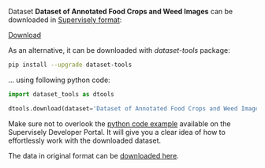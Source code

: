 Dataset **Dataset of Annotated Food Crops and Weed Images** can be downloaded in [Supervisely format](https://developer.supervisely.com/api-references/supervisely-annotation-json-format):

 [Download](https://assets.supervisely.com/supervisely-supervisely-assets-public/teams_storage/r/u/fQ/AOlsuJ4CnXtwsrjzGM5Yy4he1il7XwoyuSw69PZPfs8x5ZzaZpfGDDVImLEK0k2rzL9L1i590TMKGOf1ldKZ6XkUjhiBsxDF6vRBUm6KlIldeehw8oWhGDNnuiRu.tar)

As an alternative, it can be downloaded with *dataset-tools* package:
``` bash
pip install --upgrade dataset-tools
```

... using following python code:
``` python
import dataset_tools as dtools

dtools.download(dataset='Dataset of Annotated Food Crops and Weed Images', dst_dir='~/dataset-ninja/')
```
Make sure not to overlook the [python code example](https://developer.supervisely.com/getting-started/python-sdk-tutorials/iterate-over-a-local-project) available on the Supervisely Developer Portal. It will give you a clear idea of how to effortlessly work with the downloaded dataset.

The data in original format can be [downloaded here](https://data.mendeley.com/datasets/nj4vtk4tt6/1).